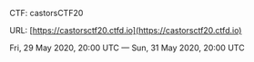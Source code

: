 CTF: castorsCTF20

URL: [https://castorsctf20.ctfd.io](https://castorsctf20.ctfd.io)

Fri, 29 May 2020, 20:00 UTC — Sun, 31 May 2020, 20:00 UTC
